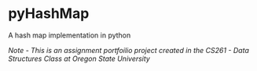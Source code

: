 # pyHashMap
A hash map implementation in python




*Note - This is an assignment portfoilio project created in the CS261 - Data Structures Class at Oregon State University*
